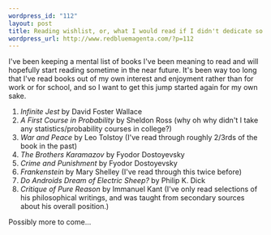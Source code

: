 ```yaml
--- 
wordpress_id: "112"
layout: post
title: Reading wishlist, or, what I would read if I didn't dedicate so much of my time to video games
wordpress_url: http://www.redbluemagenta.com/?p=112
---
```

I've been keeping a mental list of books I've been meaning to read and will hopefully start reading sometime in the near future.  It's been way too long that I've read books out of my own interest and enjoyment rather than for work or for school, and so I want to get this jump started again for my own sake.

<ol>
<li><em>Infinite Jest</em> by David Foster Wallace</li>
<li><em>A First Course in Probability</em> by Sheldon Ross (why oh why didn't I take any statistics/probability courses in college?)</li>
<li><em>War and Peace</em> by Leo Tolstoy (I've read through roughly 2/3rds of the book in the past)</li>
<li><em>The Brothers Karamazov</em> by Fyodor Dostoyevsky</li>
<li><em>Crime and Punishment</em> by Fyodor Dostoyevsky</li>
<li><em>Frankenstein</em> by Mary Shelley (I've read through this twice before)</li>
<li><em>Do Androids Dream of Electric Sheep?</em> by Philip K. Dick</li>
<li><em>Critique of Pure Reason</em> by Immanuel Kant (I've only read selections of his philosophical writings, and was taught from secondary sources about his overall position.)</li>
</ol>

Possibly more to come...
